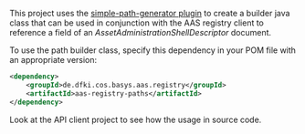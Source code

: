 This project uses the [simple-path-generator plugin](../aas-registry-plugins/README.md) to create a builder java class that can be used in conjunction with the AAS registry client to reference a field of an *AssetAdministrationShellDescriptor* document.


To use the path builder class, specify this dependency in your POM file with an appropriate version:


```xml
<dependency>
	<groupId>de.dfki.cos.basys.aas.registry</groupId>
	<artifactId>aas-registry-paths</artifactId>
</dependency>
```

Look at the API client project to see how the usage in source code.
